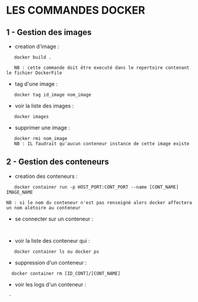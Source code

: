 # LES COMMANDES DOCKER

## 1 - Gestion des images

  - creation d'image  :
```
   docker build . 

   NB : cette commande doit être executé dans le repertoire contenant le fichier DockerFile

```
 -  tag d'une image :
```
   docker tag id_image nom_image
```

 - voir la liste des images :
```   
   docker images
```

 - supprimer une image : 
```
   docker rmi nom_image
   NB : IL faudrait qu'aucun conteneur instance de cette image existe
```


## 2 - Gestion des conteneurs
 - creation des conteneurs :
```
   docker container run -p HOST_PORT:CONT_PORT --name [CONT_NAME] IMAGE_NAME

NB : si le nom du conteneur n'est pas renseigné alors docker affectera un nom alétoire au conteneur

```
- se connecter sur un conteneur :
```


```


 - voir la liste des conteneur qui  :
```
   docker container ls ou docker ps

```
    

 - suppression d'un conteneur :
```
  docker container rm [ID_CONT]/[CONT_NAME]
```

 - voir les logs d'un conteneur :
```
 - 
```